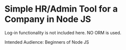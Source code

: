 # Simple HR/Admin Tool for a Company in Node JS
Log-in functionality is not included here.
NO ORM is used.

Intended Audience: 
Beginners of Node JS



